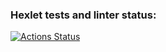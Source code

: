 ### Hexlet tests and linter status:
[![Actions Status](https://github.com/vikahati/qa-engineer-project-85/workflows/hexlet-check/badge.svg)](https://github.com/vikahati/qa-engineer-project-85/actions)
